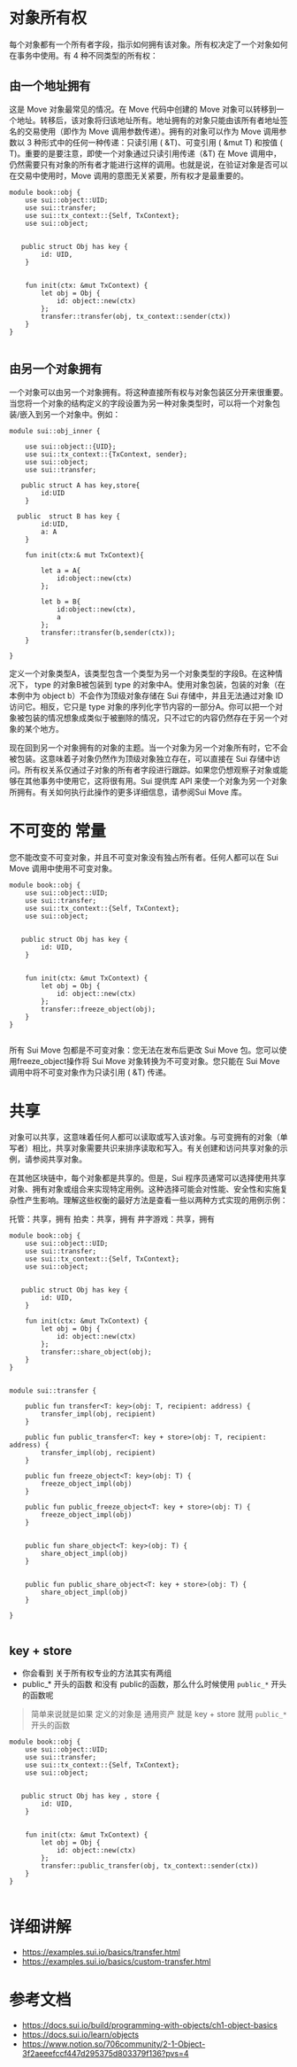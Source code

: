 # 对象所有权
每个对象都有一个所有者字段，指示如何拥有该对象。所有权决定了一个对象如何在事务中使用。有 4 种不同类型的所有权：

## 由一个地址拥有
这是 Move 对象最常见的情况。在 Move 代码中创建的 Move 对象可以转移到一个地址。转移后，该对象将归该地址所有。地址拥有的对象只能由该所有者地址签名的交易使用（即作为 Move 调用参数传递）。拥有的对象可以作为 Move 调用参数以 3 种形式中的任何一种传递：只读引用 ( &T)、可变引用 ( &mut T) 和按值 ( T)。重要的是要注意，即使一个对象通过只读引用传递（&T) 在 Move 调用中，仍然需要只有对象的所有者才能进行这样的调用。也就是说，在验证对象是否可以在交易中使用时，Move 调用的意图无关紧要，所有权才是最重要的。
```Move
module book::obj {
    use sui::object::UID;
    use sui::transfer;
    use sui::tx_context::{Self, TxContext};
    use sui::object;


   public struct Obj has key {
        id: UID,
    }


    fun init(ctx: &mut TxContext) {
        let obj = Obj {
            id: object::new(ctx)
        };
        transfer::transfer(obj, tx_context::sender(ctx))
    }
}


```



## 由另一个对象拥有
一个对象可以由另一个对象拥有。将这种直接所有权与对象包装区分开来很重要。
当您将一个对象的结构定义的字段设置为另一种对象类型时，可以将一个对象包装/嵌入到另一个对象中。例如：
```move
module sui::obj_inner {

    use sui::object::{UID};
    use sui::tx_context::{TxContext, sender};
    use sui::object;
    use sui::transfer;

   public struct A has key,store{
        id:UID
    }

  public  struct B has key {
        id:UID,
        a: A
    }

    fun init(ctx:& mut TxContext){

        let a = A{
            id:object::new(ctx)
        };

        let b = B{
            id:object::new(ctx),
            a
        };
        transfer::transfer(b,sender(ctx));
    }

}

```


定义一个对象类型A，该类型包含一个类型为另一个对象类型的字段B。在这种情况下， type 的对象B被包装到 type 的对象中A。使用对象包装，包装的对象（在本例中为 object b）不会作为顶级对象存储在 Sui 存储中，并且无法通过对象 ID 访问它。相反，它只是 type 对象的序列化字节内容的一部分A。你可以把一个对象被包装的情况想象成类似于被删除的情况，只不过它的内容仍然存在于另一个对象的某个地方。

现在回到另一个对象拥有的对象的主题。当一个对象为另一个对象所有时，它不会被包装。这意味着子对象仍然作为顶级对象独立存在，可以直接在 Sui 存储中访问。所有权关系仅通过子对象的所有者字段进行跟踪。如果您仍想观察子对象或能够在其他事务中使用它，这将很有用。Sui 提供库 API 来使一个对象为另一个对象所拥有。有关如何执行此操作的更多详细信息，请参阅Sui Move 库。

# 不可变的 常量
您不能改变不可变对象，并且不可变对象没有独占所有者。任何人都可以在 Sui Move 调用中使用不可变对象。

```Move
module book::obj {
    use sui::object::UID;
    use sui::transfer;
    use sui::tx_context::{Self, TxContext};
    use sui::object;


   public struct Obj has key {
        id: UID,
    }


    fun init(ctx: &mut TxContext) {
        let obj = Obj {
            id: object::new(ctx)
        };
        transfer::freeze_object(obj);
    }
}


```


所有 Sui Move 包都是不可变对象：您无法在发布后更改 Sui Move 包。您可以使用freeze_object操作将 Sui Move 对象转换为不可变对象。您只能在 Sui Move 调用中将不可变对象作为只读引用 ( &T) 传递。

# 共享
对象可以共享，这意味着任何人都可以读取或写入该对象。与可变拥有的对象（单写者）相比，共享对象需要共识来排序读取和写入。有关创建和访问共享对象的示例，请参阅共享对象。

在其他区块链中，每个对象都是共享的。但是，Sui 程序员通常可以选择使用共享对象、拥有对象或组合来实现特定用例。这种选择可能会对性能、安全性和实施复杂性产生影响。理解这些权衡的最好方法是查看一些以两种方式实现的用例示例：

托管：共享，拥有
拍卖：共享，拥有
井字游戏：共享，拥有


```Move
module book::obj {
    use sui::object::UID;
    use sui::transfer;
    use sui::tx_context::{Self, TxContext};
    use sui::object;


   public struct Obj has key {
        id: UID,
    }
    
    fun init(ctx: &mut TxContext) {
        let obj = Obj {
            id: object::new(ctx)
        };
        transfer::share_object(obj);
    }
}


```


```Move
module sui::transfer {
    
    public fun transfer<T: key>(obj: T, recipient: address) {
        transfer_impl(obj, recipient)
    }
    
    public fun public_transfer<T: key + store>(obj: T, recipient: address) {
        transfer_impl(obj, recipient)
    }
    
    public fun freeze_object<T: key>(obj: T) {
        freeze_object_impl(obj)
    }

    public fun public_freeze_object<T: key + store>(obj: T) {
        freeze_object_impl(obj)
    }


    public fun share_object<T: key>(obj: T) {
        share_object_impl(obj)
    }


    public fun public_share_object<T: key + store>(obj: T) {
        share_object_impl(obj)
    }
    
}


```


## key + store
- 你会看到 关于所有权专业的方法其实有两组
- public_* 开头的函数 和没有 public的函数，那么什么时候使用 `public_*` 开头的函数呢
> 简单来说就是如果 定义的对象是 通用资产 就是 key + store 就用 `public_*`开头的函数

```Move
module book::obj {
    use sui::object::UID;
    use sui::transfer;
    use sui::tx_context::{Self, TxContext};
    use sui::object;


   public struct Obj has key , store {
        id: UID,
    }


    fun init(ctx: &mut TxContext) {
        let obj = Obj {
            id: object::new(ctx)
        };
        transfer::public_transfer(obj, tx_context::sender(ctx))
    }
}


```

# 详细讲解
- https://examples.sui.io/basics/transfer.html
- https://examples.sui.io/basics/custom-transfer.html

# 参考文档
- https://docs.sui.io/build/programming-with-objects/ch1-object-basics
- https://docs.sui.io/learn/objects
- https://www.notion.so/706community/2-1-Object-3f2aeeefccf447d295375d803379f136?pvs=4




